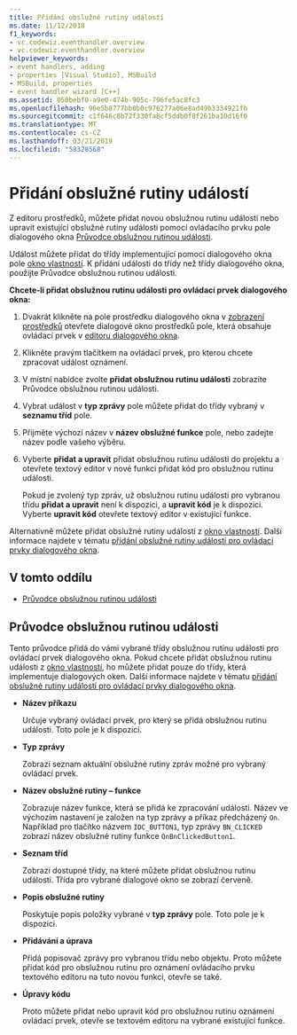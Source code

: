 ```yaml
---
title: Přidání obslužné rutiny událostí
ms.date: 11/12/2018
f1_keywords:
- vc.codewiz.eventhandler.overview
- vc.codewiz.eventhandler.overview
helpviewer_keywords:
- event handlers, adding
- properties [Visual Studio], MSBuild
- MSBuild, properties
- event handler wizard [C++]
ms.assetid: 050bebf0-a9e0-474b-905c-796fe5ac8fc3
ms.openlocfilehash: 96e5b8777bb8b0c976277a06e8ad49b3334921fb
ms.sourcegitcommit: c1f646c8b72f330fa8cf5ddb0f8f261ba10d16f0
ms.translationtype: MT
ms.contentlocale: cs-CZ
ms.lasthandoff: 03/21/2019
ms.locfileid: "58328568"
---
```

# <a name="add-an-event-handler"></a>Přidání obslužné rutiny událostí

Z editoru prostředků, můžete přidat novou obslužnou rutinu události nebo upravit existující obslužné rutiny události pomocí ovládacího prvku pole dialogového okna [Průvodce obslužnou rutinou události](#event-handler-wizard).

Událost můžete přidat do třídy implementující pomocí dialogového okna pole [okno vlastností](/visualstudio/ide/reference/properties-window). K přidání události do třídy než třídy dialogového okna, použijte Průvodce obslužnou rutinou události.

**Chcete-li přidat obslužnou rutinu události pro ovládací prvek dialogového okna:**

1. Dvakrát klikněte na pole prostředku dialogového okna v [zobrazení prostředků](../windows/how-to-create-a-resource-script-file.md#create-resources) otevřete dialogové okno prostředků pole, která obsahuje ovládací prvek v [editoru dialogového okna](../windows/dialog-editor.md).

1. Klikněte pravým tlačítkem na ovládací prvek, pro kterou chcete zpracovat událost oznámení.

1. V místní nabídce zvolte **přidat obslužnou rutinu události** zobrazíte Průvodce obslužnou rutinou události.

1. Vybrat událost v **typ zprávy** pole můžete přidat do třídy vybraný v **seznamu tříd** pole.

1. Přijměte výchozí název v **název obslužné funkce** pole, nebo zadejte název podle vašeho výběru.

1. Vyberte **přidat a upravit** přidat obslužnou rutinu události do projektu a otevřete textový editor v nové funkci přidat kód pro obslužnou rutinu události.

   Pokud je zvolený typ zpráv, už obslužnou rutinu události pro vybranou třídu **přidat a upravit** není k dispozici, a **upravit kód** je k dispozici. Vyberte **upravit kód** otevřete textový editor v existující funkce.

Alternativně můžete přidat obslužné rutiny událostí z [okno vlastností](/visualstudio/ide/reference/properties-window). Další informace najdete v tématu [přidání obslužné rutiny událostí pro ovládací prvky dialogového okna](../windows/adding-event-handlers-for-dialog-box-controls.md).

## <a name="in-this-section"></a>V tomto oddílu

- [Průvodce obslužnou rutinou události](#event-handler-wizard)

## <a name="event-handler-wizard"></a>Průvodce obslužnou rutinou události

Tento průvodce přidá do vámi vybrané třídy obslužnou rutinu události pro ovládací prvek dialogového okna. Pokud chcete přidat obslužnou rutinu události z [okno vlastností](/visualstudio/ide/reference/properties-window), ho můžete přidat pouze do třídy, která implementuje dialogových oken. Další informace najdete v tématu [přidání obslužné rutiny událostí pro ovládací prvky dialogového okna](../windows/adding-event-handlers-for-dialog-box-controls.md).

- **Název příkazu**

  Určuje vybraný ovládací prvek, pro který se přidá obslužnou rutinu události. Toto pole je k dispozici.

- **Typ zprávy**

  Zobrazí seznam aktuální obslužné rutiny zpráv možné pro vybraný ovládací prvek.

- **Název obslužné rutiny – funkce**

  Zobrazuje název funkce, která se přidá ke zpracování události. Název ve výchozím nastavení je založen na typ zprávy a příkaz předcházený `On`. Například pro tlačítko názvem `IDC_BUTTON1`, typ zprávy `BN_CLICKED` zobrazí název obslužné rutiny funkce `OnBnClickedButton1`.

- **Seznam tříd**

  Zobrazí dostupné třídy, na které můžete přidat obslužnou rutinu události. Třída pro vybrané dialogové okno se zobrazí červeně.

- **Popis obslužné rutiny**

  Poskytuje popis položky vybrané v **typ zprávy** pole. Toto pole je k dispozici.

- **Přidávání a úprava**

  Přidá popisovač zprávy pro vybranou třídu nebo objektu. Proto můžete přidat kód pro obslužnou rutinu pro oznámení ovládacího prvku textového editoru na tuto novou funkci, otevře se také.

- **Úpravy kódu**

  Proto můžete přidat nebo upravit kód pro obslužnou rutinu oznámení ovládací prvek, otevře se textovém editoru na vybrané existující funkce.
